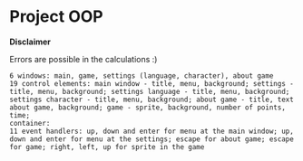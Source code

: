 # Project OOP
**Disclaimer**

Errors are possible in the calculations :)
~~~~~~~~~~~~~~~~~~~~~~~~~~~~~~~~~~~~~~~~~~
6 windows: main, game, settings (language, character), about game
19 control elements: main window - title, menu, background; settings - title, menu, background; settings language - title, menu, background; settings character - title, menu, background; about game - title, text about game, background; game - sprite, background, number of points, time;  
container:
11 event handlers: up, down and enter for menu at the main window; up, down and enter for menu at the settings; escape for about game; escape for game; right, left, up for sprite in the game
